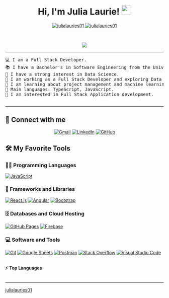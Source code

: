 <h1 align="center">
Hi, I'm Julia Laurie!
	<a href="https://github.com/julialauries01" target="_self">
		<img src="https://media.giphy.com/media/hvRJCLFzcasrR4ia7z/giphy.gif" width="30">
	</a>
</h1>
<p align="center">
	<a href="https://github.com/julialauries01">
		<img src="https://komarev.com/ghpvc/?username=julialauries01&label=Profile%20views&color=0e75b6&style=flat" alt="julialauries01" />
	</a>
	<a href="https://github.com/julialauries01">
		<img src="https://img.shields.io/github/followers/julialauries01?label=Followers" alt="julialauries01" />
	</a>
</p>
<br/>
<p align="center">
	<a href="https://github.com/julialauries01">
		<img src="https://readme-typing-svg.herokuapp.com?lines=Data+Science+Student;Full+Stack+Web+Developer;Freelancer;DS%20|%20AI%20|%20ML%20Enthusiastic;Always%20learning%20new%20things&center=true&width=380&height=45">
	</a>
</p>

<hr>

<pre>
💻 I am a Full Stack Developer.
📚 I have a Bachelor's in Software Engineering from the University of Ribeirão Preto.
📝 I have a strong interest in Data Science.
🔭 I am working as a Full Stack Developer and exploring Data Science.
🌱 I am learning about project management and machine learning.
🌟 Main languages: TypeScript, JavaScript.
🚩 I am interested in Full Stack Application development.
<!-- 🤔 I’m currently open for: <b>An Intern</b> or a new <b>job opportunity</b>, this is <a href="https://drive.google.com/file/d/1OL-pYjC8jb3u3bbqLswQooZkah4ExeZf/view?usp=sharing" target="_blank">MY RESUME.</a> -->
</pre>
<hr>

## 🤝 Connect with me
<p align="center">
	<a href="mailto:julialauriesilva@gmail.com"><img img src="https://img.shields.io/badge/gmail-%23EA4335.svg?style=plastic&logo=gmail&logoColor=white" alt="Gmail"/></a>
	<a href="https://www.linkedin.com/in/julialauries/"><img src="https://img.shields.io/badge/linkedin-%230A66C2.svg?style=plastic&logo=linkedin&logoColor=white" alt="LinkedIn"/></a>
	<a href="https://github.com/Julialauries01"><img src="https://img.shields.io/badge/github-%23181717.svg?style=plastic&logo=github&logoColor=white" alt="GitHub"/></a>
</p>

## 🛠️ My Favorite Tools

### 👨‍💻 Programming Languages

<p>
    <a href="https://github.com/julialauries01"><img alt="JavaScript" src="https://img.shields.io/badge/JavaScript%20-%23F7DF1E.svg?logo=javascript&logoColor=black"></a>

### 🧰 Frameworks and Libraries

<p>
    <a href="https://github.com/julialauries01"><img alt="React.js" src="https://img.shields.io/badge/react.js-blue"></a>
    <a href="https://github.com/julialauries01"><img alt="Angular" src="https://img.shields.io/badge/Angular%20-%23D00000.svg?logo=Angular&logoColor=white"></a>
    <a href="https://github.com/julialauries01"><img alt="Bootstrap" src="https://img.shields.io/badge/Bootstrap%20-%23150458.svg?logo=Bootstrap&logoColor=white"></a>
</p>

### 🗄️ Databases and Cloud Hosting

<p>
    <a href="https://github.com/julialauries01"><img alt="GitHub Pages" src="https://img.shields.io/badge/GitHub%20Pages-%23327FC7.svg?logo=github&logoColor=white"></a>
    <a href="https://github.com/julialauries01"><img alt="Firebase" src ="https://img.shields.io/badge/Firebase-%23FF6F00.svg?logo=firebase&logoColor=white"></a>
</p>

### 💻 Software and Tools

<p>
    <a href="https://github.com/julialauries01"><img alt="Git" src="https://img.shields.io/badge/Git%20-%23F05033.svg?logo=git&logoColor=white"></a>
    <a href="https://github.com/julialauries01"><img alt="Google Sheets" src="https://img.shields.io/badge/Google%20Sheets%20-%2334A853.svg?logo=google%20sheets&logoColor=white"></a>
    <a href="https://github.com/julialauries01"><img alt="Postman" src="https://img.shields.io/badge/Postman-FF6C37?logo=postman&logoColor=white"></a>
    <a href="https://github.com/julialauries01"><img alt="Stack Overflow" src="https://img.shields.io/badge/-Stack%20Overflow-FE7A16?logo=stack-overflow&logoColor=white"></a>
    <a href="https://github.com/julialauries01"><img alt="Visual Studio Code" src="https://img.shields.io/badge/Visual%20Studio%20Code-0078d7.svg?logo=visual-studio-code&logoColor=white"></a>
</p>
</br>

<!--
### 👨🏽‍💻 Workspace
<p>
    <a href="https://github.com/julialauries01"><img alt="Macbook Air M1" src="https://img.shields.io/badge/Apple-MacBook_Air_2020-999999?style=for-the-badge&logo=apple&logoColor=white"></a>
    <a href="https://github.com/julialauries01"><img alt="Spotify" src="https://img.shields.io/badge/Spotify-1ED760?&style=for-the-badge&logo=spotify&logoColor=white"></a>
</p>
-->


<!--## <a href="https://github.com/julialauries01"><img src="https://www.blumbergdigital.com/wp-content/uploads/2020/10/stats-graphic-statistics-business-512.png" width="30"></a> GitHub Stats

<!--<br/>
<summary><b>⚡ julialauries01's Stats</b></summary>
<br/>
<p align="center">
	<a href="https://github.com/julialauries01">
	<img width="49.5%" src="https://github-readme-stats.vercel.app/api?username=julialauries01&show_icons=true" alt="julialauries01">
	<img width="49.5%" src="https://github-readme-streak-stats.herokuapp.com/?user=julialauries01" alt="julialauries01">
	</a>
	<br/>
</p>
<br/>
<!--
<summary><b>⚡ Activity graph</b></summary>
<br/>
<p align="center">
	<a href="https://github.com/julialauries01">
		<img src="https://activity-graph.herokuapp.com/graph?username=julialauries01&bg_color=ffffff&color=000000&line=000000&point=000000&area=true&hide_border=true" alt="julialauries01">
	</a>
</p>
<br/>
-->
<summary><b>⚡ Top Languages</b></summary>
<!--<br/>

<!--<p align="center">
	<a href="https://github.com/julialauries01">
	<img src="https://github-readme-stats.vercel.app/api/top-langs/?username=julialauries01&langs_count=8&layout=compact" alt="julialauries01">
	</a>
	<br/>
<br/>
<b>Note:</b> Top languages is only a metric of the languages my public code consists of and doesn't reflect experience or skill level.
</p>
<br/>-->

<table style="border: none">

</table>

------

[julialauries01](https://github.com/julialauries01)

